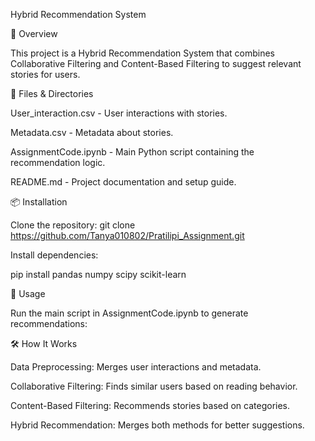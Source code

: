 Hybrid Recommendation System

📌 Overview

This project is a Hybrid Recommendation System that combines Collaborative Filtering and Content-Based Filtering to suggest relevant stories for users.

📂 Files & Directories

User_interaction.csv - User interactions with stories.

Metadata.csv - Metadata about stories.

 AssignmentCode.ipynb - Main Python script containing the recommendation logic.

README.md - Project documentation and setup guide.

📦 Installation

Clone the repository:
git clone https://github.com/Tanya010802/Pratilipi_Assignment.git

Install dependencies:

pip install pandas numpy scipy scikit-learn

🚀 Usage

Run the main script in AssignmentCode.ipynb to generate recommendations:



🛠 How It Works

Data Preprocessing: Merges user interactions and metadata.

Collaborative Filtering: Finds similar users based on reading behavior.

Content-Based Filtering: Recommends stories based on categories.

Hybrid Recommendation: Merges both methods for better suggestions.
